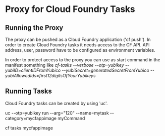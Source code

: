 # Proxy for Cloud Foundry Tasks

## Running the Proxy

The proxy can be pushed as a Cloud Foundry application ('cf push'). In order to
create Cloud Foundry tasks it needs access to the CF API. API address, user,
password have to be configured as environment variables.

In order to protect access to the proxy you can use as start command in the manifest
something like _cf-tasks --verbose --otp=yubikey --yubiID=clientIDFromYubico --yubiSecret=generatedSecretFromYubico --yubiAllowedIds=first12digitsOfYourYubikeys_ 

## Running Tasks

Cloud Foundry tasks can be created by using 'uc'.

   uc --otp=yubikey run --arg="120" --name=mytask --category=mycfappimage myCommand

   <press yubikey>

   cf tasks mycfappimage

